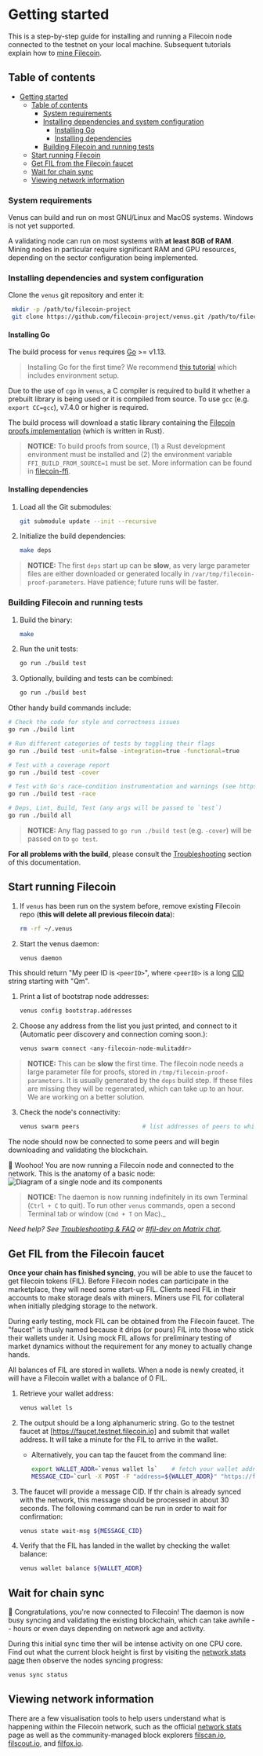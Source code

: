 # Getting started

This is a step-by-step guide for installing and running a Filecoin node connected to the testnet on your local machine. Subsequent tutorials explain how to [mine Filecoin](Mining-Filecoin).

## Table of contents

- [Getting started](#getting-started)
  - [Table of contents](#table-of-contents)
    - [System requirements](#system-requirements)
    - [Installing dependencies and system configuration](#installing-dependencies-and-system-configuration)
      - [Installing Go](#installing-go)
      - [Installing dependencies](#installing-dependencies)
    - [Building Filecoin and running tests](#building-filecoin-and-running-tests)
  - [Start running Filecoin](#start-running-filecoin)
  - [Get FIL from the Filecoin faucet](#get-fil-from-the-filecoin-faucet)
  - [Wait for chain sync](#wait-for-chain-sync)
  - [Viewing network information](#viewing-network-information)

### System requirements

Venus can build and run on most GNU/Linux and MacOS systems. Windows is not yet supported.

A validating node can run on most systems with **at least 8GB of RAM**. Mining nodes in particular require significant RAM and GPU resources, depending on the sector configuration being implemented.

### Installing dependencies and system configuration

Clone the `venus` git repository and enter it:

   ```sh
    mkdir -p /path/to/filecoin-project
    git clone https://github.com/filecoin-project/venus.git /path/to/filecoin-project/venus
   ```

#### Installing Go

The build process for `venus` requires [Go](https://golang.org/doc/install) >= v1.13.

> Installing Go for the first time? We recommend [this tutorial](https://www.ardanlabs.com/blog/2016/05/installing-go-and-your-workspace.html) which includes environment setup.

Due to the use of `cgo` in `venus`, a C compiler is required to build it whether a prebuilt library is being used or it is compiled from source. To use `gcc` (e.g. `export CC=gcc`), v7.4.0 or higher is required.

The build process will download a static library containing the [Filecoin proofs implementation](https://github.com/filecoin-project/rust-fil-proofs) (which is written in Rust).

> **NOTICE:** To build proofs from source, (1) a Rust development environment must be installed and (2) the environment variable `FFI_BUILD_FROM_SOURCE=1` must be set. More information can be found in [filecoin-ffi](https://github.com/filecoin-project/filecoin-ffi).

#### Installing dependencies

1. Load all the Git submodules:

    ```sh
    git submodule update --init --recursive
    ```

2. Initialize the build dependencies:

    ```sh
    make deps
    ```

 > **NOTICE:** The first `deps` start up can be **slow**, as very large parameter files are either downloaded or generated locally in `/var/tmp/filecoin-proof-parameters`. Have patience; future runs will be faster.

### Building Filecoin and running tests

1. Build the binary:
    ```sh
    make
    ```

2. Run the unit tests:
    ```sh
    go run ./build test
    ```

3. Optionally, building and tests can be combined:
    ```sh
    go run ./build best
    ```

Other handy build commands include:

```sh
# Check the code for style and correctness issues
go run ./build lint

# Run different categories of tests by toggling their flags
go run ./build test -unit=false -integration=true -functional=true

# Test with a coverage report
go run ./build test -cover

# Test with Go's race-condition instrumentation and warnings (see https://blog.golang.org/race-detector)
go run ./build test -race

# Deps, Lint, Build, Test (any args will be passed to `test`)
go run ./build all
```

> **NOTICE:** Any flag passed to `go run ./build test` (e.g. `-cover`) will be passed on to `go test`.

**For all problems with the build**, please consult the [Troubleshooting](https://go.filecoin.io/venus-tutorial/Troubleshooting-&-FAQ.html) section of this documentation.

## Start running Filecoin

1. If `venus` has been run on the system before, remove existing Filecoin repo (**this will delete all previous filecoin data**):
    ```sh
    rm -rf ~/.venus
    ```

2. Start the venus daemon:
    ```sh
    venus daemon
    ```
    
This should return "My peer ID is `<peerID>`", where `<peerID>` is a long [CID](https://github.com/filecoin-project/specs/blob/master/definitions.md#cid) string starting with "Qm".

1. Print a list of bootstrap node addresses:
    ```sh
    venus config bootstrap.addresses
    ```

    
2. Choose any address from the list you just printed, and connect to it (Automatic peer discovery and connection coming soon.):
    ```sh
    venus swarm connect <any-filecoin-node-mulitaddr>
    ```
    
 > **NOTICE:** This can be **slow** the first time. The filecoin node needs a large parameter file for proofs, stored in `/tmp/filecoin-proof-parameters`. It is usually generated by the `deps` build step. If these files are missing they will be regenerated, which can take up to an hour. We are working on a better solution.

3. Check the node's connectivity:
    ```sh
    venus swarm peers                  # list addresses of peers to which you're connected
    ```

The node should now be connected to some peers and will begin downloading and validating the blockchain.

🎉 Woohoo! You are now running a Filecoin node and connected to the network. This is the anatomy of a basic node:
![Diagram of a single node and its components](./images/getting-started-node-diagram.png)

 > **NOTICE:** The daemon is now running indefinitely in its own Terminal (`Ctrl + C` to quit). To run other `venus` commands, open a second Terminal tab or window (`Cmd + T` on Mac)._

_Need help? See [Troubleshooting & FAQ](Troubleshooting-&-FAQ) or [#fil-dev on Matrix chat](https://riot.im/app/#/room/#fil-dev:matrix.org)._


## Get FIL from the Filecoin faucet

**Once your chain has finished syncing**, you will be able to use the faucet to get filecoin tokens (FIL). Before Filecoin nodes can participate in the marketplace, they will need some start-up FIL. Clients need FIL in their accounts to make storage deals with miners. Miners use FIL for collateral when initially pledging storage to the network.

During early testing, mock FIL can be obtained from the Filecoin faucet. The "faucet" is thusly named because it drips (or pours) FIL into those who stick their wallets under it. Using mock FIL allows for preliminary testing of market dynamics without the requirement for any money to actually change hands.

All balances of FIL are stored in wallets. When a node is newly created, it will have a Filecoin wallet with a balance of 0 FIL.

1. Retrieve your wallet address:
    ```sh
    venus wallet ls
   ```
    
2. The output should be a long alphanumeric string. Go to the testnet faucet at [https://faucet.testnet.filecoin.io] and submit that wallet address. It will take a minute for the FIL to arrive in the wallet.

    * Alternatively, you can tap the faucet from the command line:
        ```sh
        export WALLET_ADDR=`venus wallet ls`    # fetch your wallet address into a handy variable
        MESSAGE_CID=`curl -X POST -F "address=${WALLET_ADDR}" "https://faucet.testnet.filecoin.io/send"`
        ```
        
3. The faucet will provide a message CID. If thr chain is already synced with the network, this message should be processed in about 30 seconds. The following command can be run in order to wait for confirmation:

    ```sh
    venus state wait-msg ${MESSAGE_CID}
    ```

4. Verify that the FIL has landed in the wallet by checking the wallet balance:
    ```sh
    venus wallet balance ${WALLET_ADDR}
    ```
    
## Wait for chain sync
🎉 Congratulations, you're now connected to Filecoin! The daemon is now busy syncing and validating the existing blockchain, which can take awhile -- hours or even days depending on network age and activity.

During this initial sync time ther will be intense activity on one CPU core. Find out what the current block height is first by visiting the [network stats page](https://stats.testnet.filecoin.io) then observe the nodes syncing progress:
```sh
venus sync status
````

## Viewing network information

There are a few visualisation tools to help users understand what is happening within the Filecoin network, such as the official [network stats](http://stats.testnet.filecoin.io/) page as well as the community-managed block explorers [filscan.io](https://filscan.io), [filscout.io](https://filscout.io), and [filfox.io](https://filfox.io/).
